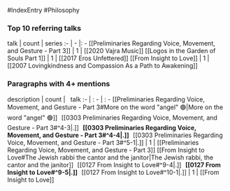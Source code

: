 #IndexEntry #Philosophy

### Top 10 referring talks
talk | count | series
:- | - |: -
[[Preliminaries Regarding Voice, Movement, and Gesture - Part 3]] | 1 | [[2020 Vajra Music]]
[[Logos in the Garden of Souls Part 1]] | 1 | [[2017 Eros Unfettered]]
[[From Insight to Love]] | 1 | [[2007 Lovingkindness and Compassion As a Path to Awakening]]

### Paragraphs with 4+ mentions
description | count | &nbsp;&nbsp;talk
:- | : - | : -
[[Preliminaries Regarding Voice, Movement, and Gesture - Part 3#More on the word "angel" 🟢\|More on the word "angel" 🟢]] &nbsp;&nbsp;[[0303 Preliminaries Regarding Voice, Movement, and Gesture - Part 3#^4-3\|.]] &nbsp; **[[0303 Preliminaries Regarding Voice, Movement, and Gesture - Part 3#^4-4\|.]]** &nbsp; [[0303 Preliminaries Regarding Voice, Movement, and Gesture - Part 3#^5-1\|.]] | 1 | [[Preliminaries Regarding Voice, Movement, and Gesture - Part 3]]
[[From Insight to Love#The Jewish rabbi the cantor and the janitor\|The Jewish rabbi, the cantor and the janitor]] &nbsp;&nbsp;[[0127 From Insight to Love#^9-4\|.]] &nbsp; **[[0127 From Insight to Love#^9-5\|.]]** &nbsp; [[0127 From Insight to Love#^10-1\|.]] | 1 | [[From Insight to Love]]


